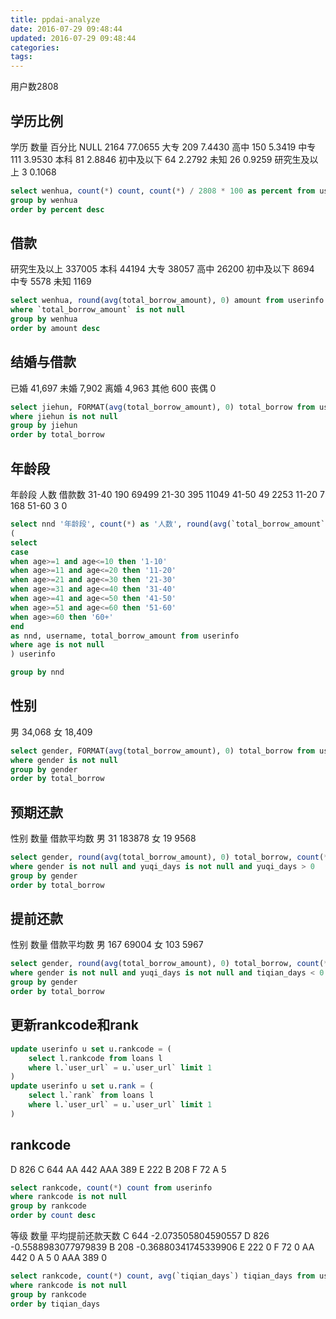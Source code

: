 ```yaml
---
title: ppdai-analyze
date: 2016-07-29 09:48:44
updated: 2016-07-29 09:48:44
categories:
tags:
---
```


用户数2808

## 学历比例
学历      数量    百分比
NULL	    2164   77.0655
大专	     209    7.4430
高中	     150	  5.3419
中专	     111    3.9530
本科	     81	    2.8846
初中及以下	 64	    2.2792
未知	     26	    0.9259
研究生及以上	3	   0.1068

```sql
select wenhua, count(*) count, count(*) / 2808 * 100 as percent from userinfo
group by wenhua
order by percent desc
```


## 借款
研究生及以上	337005
本科	       44194
大专	       38057
高中	       26200
初中及以下    8694
中专	       5578
未知	       1169

```sql
select wenhua, round(avg(total_borrow_amount), 0) amount from userinfo
where `total_borrow_amount` is not null
group by wenhua
order by amount desc
```



## 结婚与借款
已婚	41,697
未婚	7,902
离婚	4,963
其他	600
丧偶	0

```sql
select jiehun, FORMAT(avg(total_borrow_amount), 0) total_borrow from userinfo
where jiehun is not null
group by jiehun
order by total_borrow
```

## 年龄段
年龄段 人数  借款数
31-40	190	  69499
21-30	395	  11049
41-50	49	  2253
11-20	7	    168
51-60	3	    0

```sql
select nnd '年龄段', count(*) as '人数', round(avg(`total_borrow_amount`), 0) '借款数' from
(
select
case
when age>=1 and age<=10 then '1-10'
when age>=11 and age<=20 then '11-20'
when age>=21 and age<=30 then '21-30'
when age>=31 and age<=40 then '31-40'
when age>=41 and age<=50 then '41-50'
when age>=51 and age<=60 then '51-60'
when age>=60 then '60+'
end
as nnd, username, total_borrow_amount from userinfo
where age is not null
) userinfo

group by nnd
```

## 性别
男	34,068
女	18,409

```sql
select gender, FORMAT(avg(total_borrow_amount), 0) total_borrow from userinfo
where gender is not null
group by gender
order by total_borrow
```


## 预期还款
性别  数量  借款平均数
男    31	   183878
女    19	   9568

```sql
select gender, round(avg(total_borrow_amount), 0) total_borrow, count(*) count from userinfo
where gender is not null and yuqi_days is not null and yuqi_days > 0
group by gender
order by total_borrow
```

## 提前还款
性别  数量  借款平均数
男    167 	69004
女    103   5967

```sql
select gender, round(avg(total_borrow_amount), 0) total_borrow, count(*) count from userinfo
where gender is not null and yuqi_days is not null and tiqian_days < 0
group by gender
order by total_borrow
```


## 更新rankcode和rank
```sql
update userinfo u set u.rankcode = (
	select l.rankcode from loans l
	where l.`user_url` = u.`user_url` limit 1
)
update userinfo u set u.rank = (
	select l.`rank` from loans l
	where l.`user_url` = u.`user_url` limit 1
)
```

## rankcode
D	    826
C	    644
AA	  442
AAA	  389
E	    222
B	    208
F	    72
A	    5

```sql
select rankcode, count(*) count from userinfo
where rankcode is not null
group by rankcode
order by count desc
```

等级  数量  平均提前还款天数
C	    644	 -2.073505804590557
D	    826	 -0.5588983077979839
B	    208	 -0.36880341745339906
E	    222	  0
F	    72	  0
AA	  442	  0
A	    5	    0
AAA	  389	  0

```sql
select rankcode, count(*) count, avg(`tiqian_days`) tiqian_days from userinfo
where rankcode is not null
group by rankcode
order by tiqian_days
```
